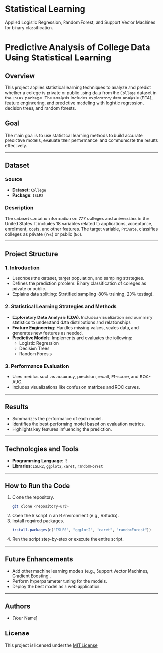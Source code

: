 # Statistical Learning
Applied Logistic Regression, Random Forest, and Support Vector Machines for binary classification.

# Predictive Analysis of College Data Using Statistical Learning

## Overview
This project applies statistical learning techniques to analyze and predict whether a college is private or public using data from the `College` dataset in the `ISLR2` package. The analysis includes exploratory data analysis (EDA), feature engineering, and predictive modeling with logistic regression, decision trees, and random forests.

## Goal
The main goal is to use statistical learning methods to build accurate predictive models, evaluate their performance, and communicate the results effectively.

---

## Dataset
### Source
- **Dataset**: `College`
- **Package**: `ISLR2`

### Description
The dataset contains information on 777 colleges and universities in the United States. It includes 18 variables related to applications, acceptance, enrollment, costs, and other features. The target variable, `Private`, classifies colleges as private (`Yes`) or public (`No`).

---

## Project Structure

### 1. Introduction
- Describes the dataset, target population, and sampling strategies.
- Defines the prediction problem: Binary classification of colleges as private or public.
- Explains data splitting: Stratified sampling (80% training, 20% testing).

### 2. Statistical Learning Strategies and Methods
- **Exploratory Data Analysis (EDA)**: Includes visualization and summary statistics to understand data distributions and relationships.
- **Feature Engineering**: Handles missing values, scales data, and generates new features as needed.
- **Predictive Models**: Implements and evaluates the following:
  - Logistic Regression
  - Decision Trees
  - Random Forests

### 3. Performance Evaluation
- Uses metrics such as accuracy, precision, recall, F1-score, and ROC-AUC.
- Includes visualizations like confusion matrices and ROC curves.

---

## Results
- Summarizes the performance of each model.
- Identifies the best-performing model based on evaluation metrics.
- Highlights key features influencing the prediction.

---

## Technologies and Tools
- **Programming Language**: R
- **Libraries**: `ISLR2`, `ggplot2`, `caret`, `randomForest`

---

## How to Run the Code
1. Clone the repository.
   ```bash
   git clone <repository-url>
   ```
2. Open the R script in an R environment (e.g., RStudio).
3. Install required packages.
   ```R
   install.packages(c("ISLR2", "ggplot2", "caret", "randomForest"))
   ```
4. Run the script step-by-step or execute the entire script.

---

## Future Enhancements
- Add other machine learning models (e.g., Support Vector Machines, Gradient Boosting).
- Perform hyperparameter tuning for the models.
- Deploy the best model as a web application.

---

## Authors
- [Your Name]  

## License
This project is licensed under the [MIT License](LICENSE).
